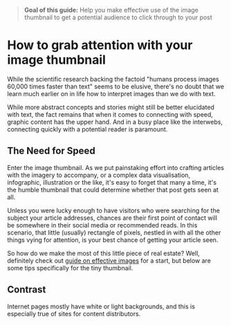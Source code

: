 > **Goal of this guide:** Help you make effective use of the image thumbnail to get a potential audience to click through to your post

# How to grab attention with your image thumbnail

While the scientific research backing the factoid "humans process images 60,000 times faster than text" seems to be elusive, there's no doubt that we learn much earlier on in life how to interpret images than we do with text.

While more abstract concepts and stories might still be better elucidated with text, the fact remains that when it comes to connecting with speed, graphic content has the upper hand. And in a busy place like the interwebs, connecting quickly with a potential reader is paramount.

## The Need for Speed
Enter the image thumbnail. As we put painstaking effort into crafting articles with the imagery to accompany, or a complex data visualisation, infographic, illustration or the like, it's easy to forget that many a time, it's the humble thumbnail that could determine whether that post gets seen at all.

Unless you were lucky enough to have visitors who were searching for the subject your article addresses, chances are their first point of contact will be somewhere in their social media or recommended reads. In this scenario, that little (usually) rectangle of pixels, nestled in with all the other things vying for attention, is your best chance of getting your article seen.

So how do we make the most of this little piece of real estate? Well, definitely check out [guide on effective images](https://github.com/newatoms/guides/tree/ready/effective-image-guide) for a start, but below are some tips specifically for the tiny thumbnail.

## Contrast
Internet pages mostly have white or light backgrounds, and this is especially true of sites for content distributors. 
